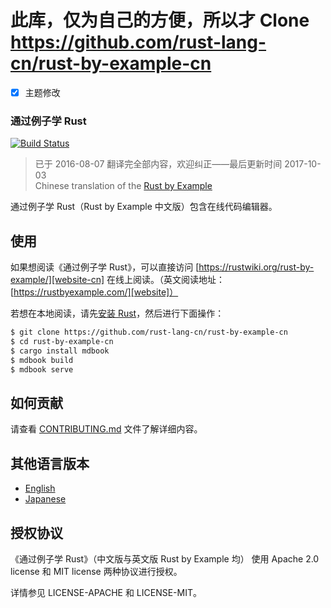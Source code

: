 


# 此库，仅为自己的方便，所以才 Clone https://github.com/rust-lang-cn/rust-by-example-cn

- [x] 主题修改


### 通过例子学 Rust

[![Build Status][travis-image]][travis-link]  
> 已于 2016-08-07 翻译完全部内容，欢迎纠正——最后更新时间 2017-10-03    
> Chinese translation of the [Rust by Example][rust-by-example]

通过例子学 Rust（Rust by Example 中文版）包含在线代码编辑器。 

## 使用

如果想阅读《通过例子学 Rust》，可以直接访问 [https://rustwiki.org/rust-by-example/][website-cn] 在线上阅读。（英文阅读地址：[https://rustbyexample.com/][website]）

若想在本地阅读，请先[安装 Rust][install Rust]，然后进行下面操作：

```bash
$ git clone https://github.com/rust-lang-cn/rust-by-example-cn
$ cd rust-by-example-cn
$ cargo install mdbook
$ mdbook build
$ mdbook serve
```


## 如何贡献

请查看 [CONTRIBUTING.md][how-to-contribute] 文件了解详细内容。


## 其他语言版本

* [English](https://github.com/rust-lang/rust-by-example)
* [Japanese](https://github.com/rust-lang-ja/rust-by-example-ja)

## 授权协议

《通过例子学 Rust》（中文版与英文版 Rust by Example 均） 使用 Apache 2.0 license 和 MIT
license 两种协议进行授权。

详情参见 LICENSE-APACHE 和 LICENSE-MIT。


[install Rust]: http://rust-lang.org/install.html
[rust-by-example]: https://github.com/rust-lang/rust-by-example
[travis-image]: https://travis-ci.org/rust-lang-cn/rust-by-example-cn.svg?branch=master
[travis-link]: https://travis-ci.org/rust-lang-cn/rust-by-example-cn
[website]: https://rustbyexample.com
[website-cn]: https://rustwiki.org/rust-by-example/
[how-to-contribute]: CONTRIBUTING.md
